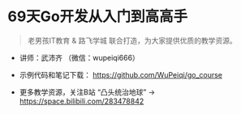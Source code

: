 # 69天Go开发从入门到高高手

> 老男孩IT教育 & 路飞学城 联合打造，为大家提供优质的教学资源。



- 讲师：武沛齐  （微信：wupeiqi666）

- 示例代码和笔记下载：  https://github.com/WuPeiqi/go_course

- 更多教学资源，关注B站 “凸头统治地球”  ->  https://space.bilibili.com/283478842

